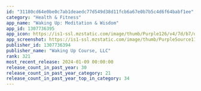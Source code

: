 ```yaml
---
id: "31180cd64e0be0c7ab1deaedc77d549d38d11fcb6a67e0b7b5c4d6f64babf1ee"
category: "Health & Fitness"
app_name: "Waking Up: Meditation & Wisdom"
app_id: 1307736395
app_icon: https://is1-ssl.mzstatic.com/image/thumb/Purple126/v4/7d/b7/d7/7db7d7e8-c84a-f64d-acdd-9e4a2f7296ab/AppIcon-0-0-1x_U007emarketing-0-7-0-0-85-220.png/1024x1024bb.png
app_screenshot: https://is1-ssl.mzstatic.com/image/thumb/PurpleSource116/v4/79/07/7e/79077e46-0997-9920-fb2d-114538406a71/7afeb4e8-15ae-483c-b2b8-91084c5936f4_1.png/1242x2688bb.png
publisher_id: 1307736394
publisher_name: "Waking Up Course, LLC"
rank: 321
most_recent_release: 2024-01-09 00:00:00
release_count_in_past_year: 30
release_count_in_past_year_category: 21
release_count_in_past_year_top_in_category: 34
---
```

